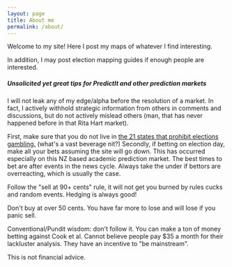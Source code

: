 ```yaml
---
layout: page
title: About me
permalink: /about/
---
```


Welcome to my site! Here I post my maps of whatever I find interesting. 

In addition, I may post election mapping guides if enough people are interested. 

##### Unsolicited yet great tips for PredictIt and other prediction markets

I will not leak any of my edge/alpha before the resolution of a market. In fact, I actively withhold strategic information from others in comments and discussions, but do not actively mislead others (man, that has never happened before in that Rita Hart market).

First, make sure that you do not live in [the 21 states that prohibit elections gambling.](https://web.archive.org/web/20180406192459/https://www.ncsl.org/blog/2014/09/17/wagering-on-elections-not-a-smart-bet.aspx) (what's a vast beverage nit?) Secondly, if betting on election day, make all your bets assuming the site will go down. This has occurred especially on this NZ based academic prediction market. The best times to bet are after events in the news cycle. Always take the under if bettors are overreacting, which is usually the case. 

Follow the "sell at 90+ cents" rule, it will not get you burned by rules cucks and random events. Hedging is always good! 

Don't buy at over 50 cents. You have far more to lose and will lose if you panic sell.

Conventional/Pundit wisdom: don't follow it. You can make a ton of money betting against Cook et al. Cannot believe people pay $35 a month for their lackluster analysis. They have an incentive to "be mainstream".

This is not financial advice. 